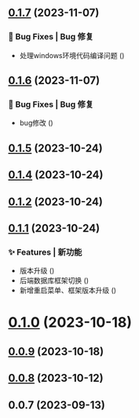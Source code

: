 ## [0.1.7](https://github.com/fangcongyang/video/compare/v0.1.6...v0.1.7) (2023-11-07)


### 🐛 Bug Fixes | Bug 修复

* 处理windows环境代码编译问题 ([](https://github.com/fangcongyang/video/commit/03d542f))



## [0.1.6](https://github.com/fangcongyang/video/compare/v0.1.5...v0.1.6) (2023-11-07)


### 🐛 Bug Fixes | Bug 修复

* bug修改 ([](https://github.com/fangcongyang/video/commit/9c64e81))



## [0.1.5](https://github.com/fangcongyang/video/compare/v0.1.4...v0.1.5) (2023-10-24)



## [0.1.4](https://github.com/fangcongyang/video/compare/v0.1.2...v0.1.4) (2023-10-24)



## [0.1.2](https://github.com/fangcongyang/video/compare/v0.1.1...v0.1.2) (2023-10-24)



## [0.1.1](https://github.com/fangcongyang/video/compare/v0.1.0...v0.1.1) (2023-10-24)


### ✨ Features | 新功能

* 版本升级 ([](https://github.com/fangcongyang/video/commit/c040c07))
* 后端数据库框架切换 ([](https://github.com/fangcongyang/video/commit/6c24cc2))
* 新增重启菜单、框架版本升级 ([](https://github.com/fangcongyang/video/commit/3417459))



# [0.1.0](https://github.com/fangcongyang/video/compare/v0.0.9...v0.1.0) (2023-10-18)



## [0.0.9](https://github.com/fangcongyang/video/compare/v0.0.8...v0.0.9) (2023-10-18)



## [0.0.8](https://github.com/fangcongyang/video/compare/v0.0.7...v0.0.8) (2023-10-12)



## 0.0.7 (2023-09-13)



